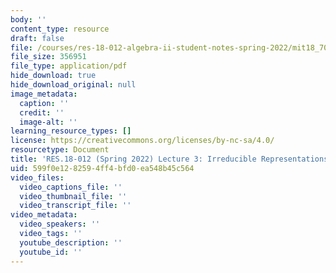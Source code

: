 ```yaml
---
body: ''
content_type: resource
draft: false
file: /courses/res-18-012-algebra-ii-student-notes-spring-2022/mit18_702s22_lec3.pdf
file_size: 356951
file_type: application/pdf
hide_download: true
hide_download_original: null
image_metadata:
  caption: ''
  credit: ''
  image-alt: ''
learning_resource_types: []
license: https://creativecommons.org/licenses/by-nc-sa/4.0/
resourcetype: Document
title: 'RES.18-012 (Spring 2022) Lecture 3: Irreducible Representations'
uid: 599f0e12-8259-4ff4-bfd0-ea548b45c564
video_files:
  video_captions_file: ''
  video_thumbnail_file: ''
  video_transcript_file: ''
video_metadata:
  video_speakers: ''
  video_tags: ''
  youtube_description: ''
  youtube_id: ''
---
```


